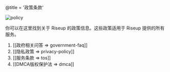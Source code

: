 @title = '政策条款'

![policy](page15-1005-full_medium.jpg)

你可以在这里找到关于 Riseup 的政策信息。这些政策适用于 Riseup 提供的所有服务。

1. [[政府相关问答 => government-faq]]
1. [[隐私政策 => privacy-policy]]
1. [[服务条款 => tos]]
1. [[DMCA版权保护法 => dmca]]
